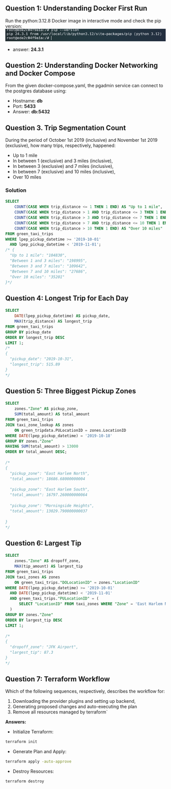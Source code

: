 ## Question 1: Understanding Docker First Run
Run the python:3.12.8 Docker image in interactive mode and check the pip version:
![alt text](image.png)
- answer: **24.3.1**

## Question 2: Understanding Docker Networking and Docker Compose
From the given docker-compose.yaml, the pgadmin service can connect to the postgres database using:

- Hostname: **db**
- Port: **5433**
- Answer: **db:5432**

## Question 3. Trip Segmentation Count
During the period of October 1st 2019 (inclusive) and November 1st 2019 (exclusive), how many trips, respectively, happened:

- Up to 1 mile
- In between 1 (exclusive) and 3 miles (inclusive),
- In between 3 (exclusive) and 7 miles (inclusive),
- In between 7 (exclusive) and 10 miles (inclusive),
- Over 10 miles

### Solution 
```sql
SELECT
    COUNT(CASE WHEN trip_distance <= 1 THEN 1 END) AS "Up to 1 mile",
    COUNT(CASE WHEN trip_distance > 1 AND trip_distance <= 3 THEN 1 END) AS "Between 1 and 3 miles",
    COUNT(CASE WHEN trip_distance > 3 AND trip_distance <= 7 THEN 1 END) AS "Between 3 and 7 miles",
    COUNT(CASE WHEN trip_distance > 7 AND trip_distance <= 10 THEN 1 END) AS "Between 7 and 10 miles",
    COUNT(CASE WHEN trip_distance > 10 THEN 1 END) AS "Over 10 miles"
FROM green_taxi_trips
WHERE lpep_pickup_datetime >= '2019-10-01'
  AND lpep_pickup_datetime < '2019-11-01';
/* {
  "Up to 1 mile": "104830",
  "Between 1 and 3 miles": "198995",
  "Between 3 and 7 miles": "109642",
  "Between 7 and 10 miles": "27686",
  "Over 10 miles": "35201"
}*/
```

## Question 4: Longest Trip for Each Day

```sql
SELECT
    DATE(lpep_pickup_datetime) AS pickup_date,
    MAX(trip_distance) AS longest_trip
FROM green_taxi_trips
GROUP BY pickup_date
ORDER BY longest_trip DESC
LIMIT 1;
/*
{
  "pickup_date": "2019-10-31",
  "longest_trip": 515.89
}
*/
```

## Question 5: Three Biggest Pickup Zones

```sql
SELECT
    zones."Zone" AS pickup_zone,
    SUM(total_amount) AS total_amount
FROM green_taxi_trips
JOIN taxi_zone_lookup AS zones
    ON green_tripdata.PULocationID = zones.LocationID
WHERE DATE(lpep_pickup_datetime) = '2019-10-18'
GROUP BY zones."Zone"
HAVING SUM(total_amount) > 13000
ORDER BY total_amount DESC;

/*
{
  "pickup_zone": "East Harlem North",
  "total_amount": 18686.68000000004
  
  "pickup_zone": "East Harlem South",
  "total_amount": 16797.260000000064

  "pickup_zone": "Morningside Heights",
  "total_amount": 13029.790000000037

}
*/
```

## Question 6: Largest Tip
```sql
SELECT
    zones."Zone" AS dropoff_zone,
    MAX(tip_amount) AS largest_tip
FROM green_taxi_trips
JOIN taxi_zones AS zones
    ON green_taxi_trips."DOLocationID" = zones."LocationID"
WHERE DATE(lpep_pickup_datetime) >= '2019-10-01'
  AND DATE(lpep_pickup_datetime) < '2019-11-01'
  AND green_taxi_trips."PULocationID" = (
      SELECT "LocationID" FROM taxi_zones WHERE "Zone" = 'East Harlem North'
  )
GROUP BY zones."Zone"
ORDER BY largest_tip DESC
LIMIT 1;

/*
{
  "dropoff_zone": "JFK Airport",
  "largest_tip": 87.3
}
*/
```

## Question 7: Terraform Workflow
Which of the following sequences, respectively, describes the workflow for:

1. Downloading the provider plugins and setting up backend,
2. Generating proposed changes and auto-executing the plan
3. Remove all resources managed by terraform`

**Answers:**
- Initialize Terraform: 
```cmd 
terraform init
```
- Generate Plan and Apply:
```cmd 
terraform apply -auto-approve
```
- Destroy Resources: 
```cmd 
terraform destroy
```
